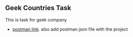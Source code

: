 
## Geek Countries Task

This is task for geek company

- [postman link](https://documenter.getpostman.com/view/21110723/2s93RRusJw).
    also add postman json file with the project
